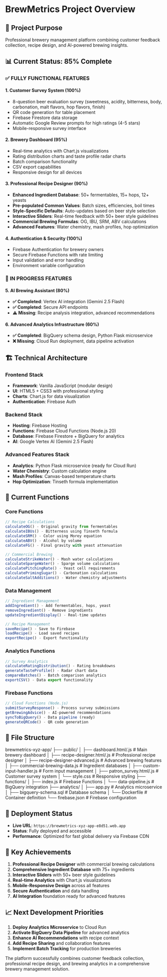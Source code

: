 # BrewMetrics Project Overview

## 🎯 **Project Purpose**

Professional brewery management platform combining customer feedback collection, recipe design, and AI-powered brewing insights.

## 📊 **Current Status: 85% Complete**

### ✅ **FULLY FUNCTIONAL FEATURES**

#### **1. Customer Survey System (100%)**

- 8-question beer evaluation survey (sweetness, acidity, bitterness, body, carbonation, malt flavors, hop flavors, finish)
- QR code generation for table placement
- Firebase Firestore data storage
- Automatic Google Review prompts for high ratings (4-5 stars)
- Mobile-responsive survey interface

#### **2. Brewery Dashboard (95%)**

- Real-time analytics with Chart.js visualizations
- Rating distribution charts and taste profile radar charts
- Batch comparison functionality
- CSV export capabilities
- Responsive design for all devices

#### **3. Professional Recipe Designer (90%)**

- **Enhanced Ingredient Database**: 50+ fermentables, 15+ hops, 12+ yeasts
- **Pre-populated Common Values**: Batch sizes, efficiencies, boil times
- **Style-Specific Defaults**: Auto-updates based on beer style selection
- **Interactive Sliders**: Real-time feedback with 50+ beer style guidelines
- **Commercial Brewing Formulas**: OG, IBU, SRM, ABV calculations
- **Advanced Features**: Water chemistry, mash profiles, hop optimization

#### **4. Authentication & Security (100%)**

- Firebase Authentication for brewery owners
- Secure Firebase Functions with rate limiting
- Input validation and error handling
- Environment variable configuration

### 🚧 **IN PROGRESS FEATURES**

#### **5. AI Brewing Assistant (80%)**

- **✅ Completed**: Vertex AI integration (Gemini 2.5 Flash)
- **✅ Completed**: Secure API endpoints
- **⚠️ Missing**: Recipe analysis integration, advanced recommendations

#### **6. Advanced Analytics Infrastructure (60%)**

- **✅ Completed**: BigQuery schema design, Python Flask microservice
- **❌ Missing**: Cloud Run deployment, data pipeline activation

## 🏗️ **Technical Architecture**

### **Frontend Stack**

- **Framework**: Vanilla JavaScript (modular design)
- **UI**: HTML5 + CSS3 with professional styling
- **Charts**: Chart.js for data visualization
- **Authentication**: Firebase Auth

### **Backend Stack**

- **Hosting**: Firebase Hosting
- **Functions**: Firebase Cloud Functions (Node.js 20)
- **Database**: Firebase Firestore + BigQuery for analytics
- **AI**: Google Vertex AI (Gemini 2.5 Flash)

### **Advanced Features Stack**

- **Analytics**: Python Flask microservice (ready for Cloud Run)
- **Water Chemistry**: Custom calculation engine
- **Mash Profiles**: Canvas-based temperature charts
- **Hop Optimization**: Tinseth formula implementation

## 🔧 **Current Functions**

### **Core Functions**

```javascript
// Recipe Calculations
calculateOG() - Original gravity from fermentables
calculateIBUs() - Bitterness using Tinseth formula
calculateSRM() - Color using Morey equation
calculateABV() - Alcohol by volume
calculateFG() - Final gravity with yeast attenuation

// Commercial Brewing
calculateStrikeWater() - Mash water calculations
calculateSpargeWater() - Sparge volume calculations
calculatePitchingRate() - Yeast cell requirements
calculatePrimingSugar() - Carbonation calculations
calculateSaltAdditions() - Water chemistry adjustments
```

### **Data Management**

```javascript
// Ingredient Management
addIngredient() - Add fermentables, hops, yeast
removeIngredient() - Remove ingredients
updateIngredientDisplay() - Real-time updates

// Recipe Management
saveRecipe() - Save to Firebase
loadRecipe() - Load saved recipes
exportRecipe() - Export functionality
```

### **Analytics Functions**

```javascript
// Survey Analytics
calculateRatingDistribution() - Rating breakdowns
generateTasteProfile() - Radar chart data
compareBatches() - Batch comparison analytics
exportCSV() - Data export functionality
```

### **Firebase Functions**

```javascript
// Cloud Functions (Node.js)
submitSurveyResponse() - Process survey submissions
getBrewingAdvice() - AI-powered recommendations
syncToBigQuery() - Data pipeline (ready)
generateQRCode() - QR code generation
```

## 📁 **File Structure**

brewmetrics-xyz-app/
├── public/
│   ├── dashboard.html/.js          # Main brewery dashboard
│   ├── recipe-designer.html/.js    # Professional recipe designer
│   ├── recipe-designer-advanced.js # Advanced brewing features
│   ├── commercial-brewing-data.js  # Ingredient databases
│   ├── custom-input-handler.js     # Form input management
│   ├── patron_survey.html/.js      # Customer survey system
│   └── style.css                   # Responsive styling
├── functions/
│   ├── index.js                    # Firebase Functions
│   └── data-pipeline.js            # BigQuery integration
├── analytics/
│   ├── app.py                      # Analytics microservice
│   ├── bigquery-schema.sql         # Database schema
│   └── Dockerfile                  # Container definition
└── firebase.json                   # Firebase configuration

## 🚀 **Deployment Status**

- **Live URL**: `https://brewmetrics-xyz-app-e8d51.web.app`
- **Status**: Fully deployed and accessible
- **Performance**: Optimized for fast global delivery via Firebase CDN

## 🎯 **Key Achievements**

1. **Professional Recipe Designer** with commercial brewing calculations
2. **Comprehensive Ingredient Database** with 75+ ingredients
3. **Interactive Sliders** with 50+ beer style guidelines
4. **Real-time Analytics** with Chart.js visualizations
5. **Mobile-Responsive Design** across all features
6. **Secure Authentication** and data handling
7. **AI Integration** foundation ready for advanced features

## 📈 **Next Development Priorities**

1. **Deploy Analytics Microservice** to Cloud Run
2. **Activate BigQuery Data Pipeline** for advanced analytics
3. **Enhance AI Recommendations** with recipe context
4. **Add Recipe Sharing** and collaboration features
5. **Implement Batch Tracking** for production breweries

The platform successfully combines customer feedback collection, professional recipe design, and brewing analytics in a comprehensive brewery management solution.

